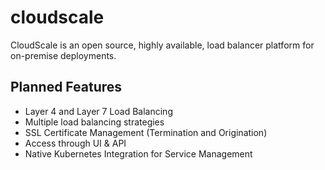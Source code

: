 # cloudscale

CloudScale is an open source, highly available, load balancer platform for on-premise deployments. 

## Planned Features 

- Layer 4 and Layer 7 Load Balancing 
- Multiple load balancing strategies
- SSL Certificate Management (Termination and Origination)
- Access through UI & API 
- Native Kubernetes Integration for Service Management 
 
